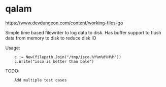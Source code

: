 # qalam

https://www.devdungeon.com/content/working-files-go

Simple time based filewriter to log data to disk. Has buffer support to flush data from memory to disk to reduce disk IO


Usage:


		c := New(filepath.Join("/tmp/isco.%Y%m%d%H%M"))
		c.Write("isco is better than bale")



TODO:

		Add multiple test cases